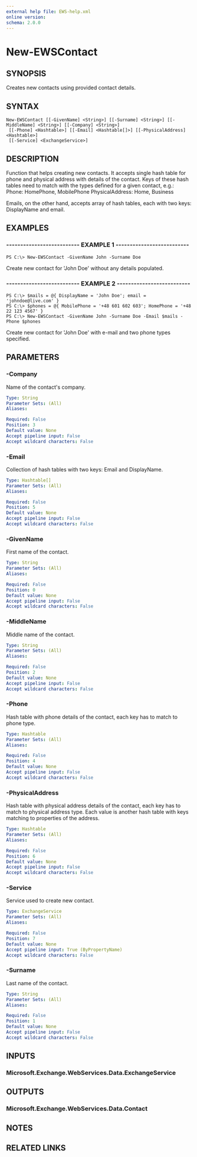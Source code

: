 ```yaml
---
external help file: EWS-help.xml
online version: 
schema: 2.0.0
---
```


# New-EWSContact

## SYNOPSIS
Creates new contacts using provided contact details.

## SYNTAX

```
New-EWSContact [[-GivenName] <String>] [[-Surname] <String>] [[-MiddleName] <String>] [[-Company] <String>]
 [[-Phone] <Hashtable>] [[-Email] <Hashtable[]>] [[-PhysicalAddress] <Hashtable>]
 [[-Service] <ExchangeService>]
```

## DESCRIPTION
Function that helps creating new contacts.
It accepts single hash table for phone and physical address with details of the contact.
Keys of these hash tables need to match with the types defined for a given contact, e.g.:
Phone: HomePhone, MobilePhone
PhysicalAddress: Home, Business

Emails, on the other hand, accepts array of hash tables, each with two keys: DisplayName and email.

## EXAMPLES

### -------------------------- EXAMPLE 1 --------------------------
```
PS C:\> New-EWSContact -GivenName John -Surname Doe
```

Create new contact for 'John Doe' without any details populated.

### -------------------------- EXAMPLE 2 --------------------------
```
PS C:\> $mails = @{ DisplayName = 'John Doe'; email = 'johndoe@live.com' }
PS C:\> $phones = @{ MobilePhone = '+48 601 602 603'; HomePhone = '+48 22 123 4567' }
PS C:\> New-EWSContact -GivenName John -Surname Doe -Email $mails -Phone $phones
```

Create new contact for 'John Doe' with e-mail and two phone types specified.

## PARAMETERS

### -Company
Name of the contact's company.

```yaml
Type: String
Parameter Sets: (All)
Aliases: 

Required: False
Position: 3
Default value: None
Accept pipeline input: False
Accept wildcard characters: False
```

### -Email
Collection of hash tables with two keys: Email and DisplayName.

```yaml
Type: Hashtable[]
Parameter Sets: (All)
Aliases: 

Required: False
Position: 5
Default value: None
Accept pipeline input: False
Accept wildcard characters: False
```

### -GivenName
First name of the contact.

```yaml
Type: String
Parameter Sets: (All)
Aliases: 

Required: False
Position: 0
Default value: None
Accept pipeline input: False
Accept wildcard characters: False
```

### -MiddleName
Middle name of the contact.

```yaml
Type: String
Parameter Sets: (All)
Aliases: 

Required: False
Position: 2
Default value: None
Accept pipeline input: False
Accept wildcard characters: False
```

### -Phone
Hash table with phone details of the contact, each key has to match to phone type.

```yaml
Type: Hashtable
Parameter Sets: (All)
Aliases: 

Required: False
Position: 4
Default value: None
Accept pipeline input: False
Accept wildcard characters: False
```

### -PhysicalAddress
Hash table with physical address details of the contact, each key has to match to physical address type.
Each value is another hash table with keys matching to properties of the address.

```yaml
Type: Hashtable
Parameter Sets: (All)
Aliases: 

Required: False
Position: 6
Default value: None
Accept pipeline input: False
Accept wildcard characters: False
```

### -Service
Service used to create new contact.

```yaml
Type: ExchangeService
Parameter Sets: (All)
Aliases: 

Required: False
Position: 7
Default value: None
Accept pipeline input: True (ByPropertyName)
Accept wildcard characters: False
```

### -Surname
Last name of the contact.

```yaml
Type: String
Parameter Sets: (All)
Aliases: 

Required: False
Position: 1
Default value: None
Accept pipeline input: False
Accept wildcard characters: False
```

## INPUTS

### Microsoft.Exchange.WebServices.Data.ExchangeService


## OUTPUTS

### Microsoft.Exchange.WebServices.Data.Contact


## NOTES

## RELATED LINKS

